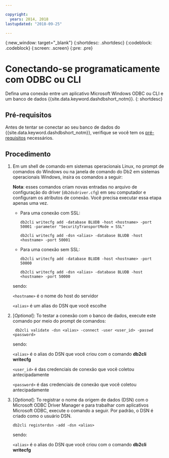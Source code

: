 ```yaml
---

copyright:
  years: 2014, 2018
lastupdated: "2018-09-25"

---
```


<!-- Attribute definitions --> 
{:new_window: target="_blank"}
{:shortdesc: .shortdesc}
{:codeblock: .codeblock}
{:screen: .screen}
{:pre: .pre}

# Conectando-se programaticamente com ODBC ou CLI

Defina uma conexão entre um aplicativo Microsoft Windows ODBC ou CLI e um banco de dados {{site.data.keyword.dashdbshort_notm}}.
{: shortdesc}

## Pré-requisitos

Antes de tentar se conectar ao seu banco de dados do {{site.data.keyword.dashdbshort_notm}}, verifique se você tem os [pré-requisitos](connecting.html#prereqs) necessários.

<!-- Before you can connect to your database, you must perform the following steps:

- [Verify prerequisites](prereqs.html), including installing driver packages, configuring your local environment, and downloading SSL certificates (if needed)
- Collect [connection information](credentials.html), including database details such as host name and port numbers, and connection credentials such as user ID and password -->

## Procedimento

1. Em um shell de comando em sistemas operacionais Linux, no prompt de comandos do Windows ou na janela de comando do Db2 em sistemas operacionais Windows, insira os comandos a seguir:

   **Nota**: esses comandos criam novas entradas no arquivo de configuração do driver (`db2dsdriver.cfg`) em seu computador e configuram os atributos de conexão. Você precisa executar essa etapa apenas uma vez.
   
   - Para uma conexão com SSL:

     ` db2cli writecfg add -database BLUDB -host <hostname> -port 50001 -parameter "SecurityTransportMode = SSL" `

     ` db2cli writecfg add -dsn <alias> -database BLUDB -host <hostname> -port 50001 `

   - Para uma conexão sem SSL:

     ` db2cli writecfg add -database BLUDB -host <hostname> -port 50000 `

     ` db2cli writecfg add -dsn <alias> -database BLUDB -host <hostname> -port 50000 `

   sendo:

   `<hostname>` é o nome do host do servidor

   `<alias>` é um alias do DSN que você escolhe
    
2. [*Optional*]: To testar a conexão com o banco de dados, execute este comando por meio do prompt de comandos:

   ` db2cli validate -dsn <alias> -connect -user <user_id> -passwd <password>`

   sendo:

   `<alias>` é o alias do DSN que você criou com o comando **db2cli writecfg**

   `<user_id>` é das credenciais de conexão que você coletou antecipadamente

   `<password>` é das credenciais de conexão que você coletou antecipadamente

3. [*Optional*]: To registrar o nome da origem de dados (DSN) com o Microsoft ODBC Driver Manager e para trabalhar com aplicativos Microsoft ODBC, execute o comando a seguir. Por padrão, o DSN é criado como o usuário DSN.

   `db2cli registerdsn -add -dsn <alias>`

   sendo:
        
   `<alias>` é o alias do DSN que você criou com o comando **db2cli writecfg**



